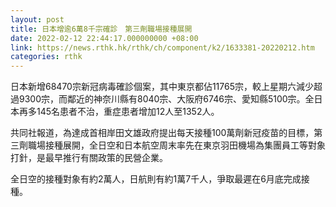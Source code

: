 ```yaml
---
layout: post
title: 日本增逾6萬8千宗確診　第三劑職場接種展開
date: 2022-02-12 22:44:17.000000000 +08:00
link: https://news.rthk.hk/rthk/ch/component/k2/1633381-20220212.htm
categories: rthk
---
```


日本新增68470宗新冠病毒確診個案，其中東京都佔11765宗，較上星期六減少超過9300宗，而鄰近的神奈川縣有8040宗、大阪府6746宗、愛知縣5100宗。全日本再多145名患者不治，重症患者增加12人至1352人。

共同社報道，為達成首相岸田文雄政府提出每天接種100萬劑新冠疫苗的目標，第三劑職場接種展開，全日空和日本航空周末率先在東京羽田機場為集團員工等對象打針，是最早推行有關政策的民營企業。

全日空的接種對象有約2萬人，日航則有約1萬7千人，爭取最遲在6月底完成接種。
